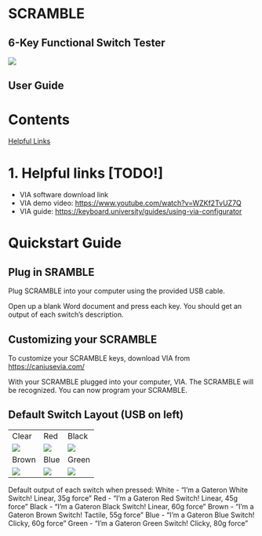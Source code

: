 # SCRAMBLE

## 6-Key Functional Switch Tester
![](https://github.com/nullbitsco/docs/raw/main/scramble/user_guide_img/image000.jpg)
## User Guide

# Contents
[Helpful Links](#helpful_links)

# <a name="helpful_links"></a> 1. Helpful links [TODO!]
* VIA software download link
* VIA demo video: https://www.youtube.com/watch?v=WZKf2TvUZ7Q
* VIA guide: https://keyboard.university/guides/using-via-configurator

# Quickstart Guide

## Plug in SRAMBLE
Plug SCRAMBLE into your computer using the provided USB cable.

Open up a blank Word document and press each key. You should get an output of each switch’s description.

## Customizing your SCRAMBLE
To customize your SCRAMBLE keys, download VIA from https://caniusevia.com/

With your SCRAMBLE plugged into your computer, VIA. The SCRAMBLE will be recognized. You can now program your SCRAMBLE.

## Default Switch Layout (USB on left)
| | | |
| --- | --- | --- |
| Clear | Red | Black |
| ![](https://github.com/nullbitsco/docs/raw/main/scramble/user_guide_img/image004.jpg) | ![](https://github.com/nullbitsco/docs/raw/main/scramble/user_guide_img/image006.jpg) | ![](https://github.com/nullbitsco/docs/raw/main/scramble/user_guide_img/image001.jpg) |
| Brown | Blue | Green |
| ![](https://github.com/nullbitsco/docs/raw/main/scramble/user_guide_img/image003.jpg) | ![](https://github.com/nullbitsco/docs/raw/main/scramble/user_guide_img/image002.jpg) | ![](https://github.com/nullbitsco/docs/raw/main/scramble/user_guide_img/image005.jpg) |

Default output of each switch when pressed:
White - “I’m a Gateron White Switch! Linear, 35g force”
Red - “I’m a Gateron Red Switch! Linear, 45g force”
Black - “I’m a Gateron Black Switch! Linear, 60g force”
Brown - “I’m a Gateron Brown Switch! Tactile, 55g force”
Blue - “I’m a Gateron Blue Switch! Clicky, 60g force”
Green - “I’m a Gateron Green Switch! Clicky, 80g force”
